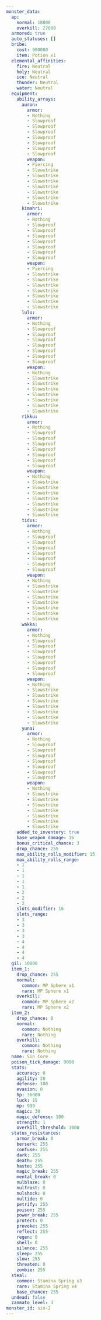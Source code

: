 ```yaml
---
monster_data:
  ap:
    normal: 18000
    overkill: 27000
  armored: true
  auto_statuses: []
  bribe:
    cost: 900000
    item: Potion x1
  elemental_affinities:
    fire: Neutral
    holy: Neutral
    ice: Neutral
    thunder: Neutral
    water: Neutral
  equipment:
    ability_arrays:
      auron:
        armor:
        - Nothing
        - Slowproof
        - Slowproof
        - Slowproof
        - Slowproof
        - Slowproof
        - Slowproof
        - Slowproof
        weapon:
        - Piercing
        - Slowstrike
        - Slowstrike
        - Slowstrike
        - Slowstrike
        - Slowstrike
        - Slowstrike
        - Slowstrike
      kimahri:
        armor:
        - Nothing
        - Slowproof
        - Slowproof
        - Slowproof
        - Slowproof
        - Slowproof
        - Slowproof
        - Slowproof
        weapon:
        - Piercing
        - Slowstrike
        - Slowstrike
        - Slowstrike
        - Slowstrike
        - Slowstrike
        - Slowstrike
        - Slowstrike
      lulu:
        armor:
        - Nothing
        - Slowproof
        - Slowproof
        - Slowproof
        - Slowproof
        - Slowproof
        - Slowproof
        - Slowproof
        weapon:
        - Nothing
        - Slowstrike
        - Slowstrike
        - Slowstrike
        - Slowstrike
        - Slowstrike
        - Slowstrike
        - Slowstrike
      rikku:
        armor:
        - Nothing
        - Slowproof
        - Slowproof
        - Slowproof
        - Slowproof
        - Slowproof
        - Slowproof
        - Slowproof
        weapon:
        - Nothing
        - Slowstrike
        - Slowstrike
        - Slowstrike
        - Slowstrike
        - Slowstrike
        - Slowstrike
        - Slowstrike
      tidus:
        armor:
        - Nothing
        - Slowproof
        - Slowproof
        - Slowproof
        - Slowproof
        - Slowproof
        - Slowproof
        - Slowproof
        weapon:
        - Nothing
        - Slowstrike
        - Slowstrike
        - Slowstrike
        - Slowstrike
        - Slowstrike
        - Slowstrike
        - Slowstrike
      wakka:
        armor:
        - Nothing
        - Slowproof
        - Slowproof
        - Slowproof
        - Slowproof
        - Slowproof
        - Slowproof
        - Slowproof
        weapon:
        - Nothing
        - Slowstrike
        - Slowstrike
        - Slowstrike
        - Slowstrike
        - Slowstrike
        - Slowstrike
        - Slowstrike
      yuna:
        armor:
        - Nothing
        - Slowproof
        - Slowproof
        - Slowproof
        - Slowproof
        - Slowproof
        - Slowproof
        - Slowproof
        weapon:
        - Nothing
        - Slowstrike
        - Slowstrike
        - Slowstrike
        - Slowstrike
        - Slowstrike
        - Slowstrike
        - Slowstrike
    added_to_inventory: true
    base_weapon_damage: 16
    bonus_critical_chance: 3
    drop_chance: 255
    max_ability_rolls_modifier: 15
    max_ability_rolls_range:
    - 1
    - 1
    - 1
    - 1
    - 1
    - 2
    - 2
    - 2
    slots_modifier: 16
    slots_range:
    - 3
    - 3
    - 3
    - 3
    - 4
    - 4
    - 4
    - 4
  gil: 10000
  item_1:
    drop_chance: 255
    normal:
      common: MP Sphere x1
      rare: MP Sphere x1
    overkill:
      common: MP Sphere x2
      rare: MP Sphere x2
  item_2:
    drop_chance: 0
    normal:
      common: Nothing
      rare: Nothing
    overkill:
      common: Nothing
      rare: Nothing
  name: Sin Core
  poison_tick_damage: 9000
  stats:
    accuracy: 0
    agility: 20
    defense: 100
    evasion: 0
    hp: 36000
    luck: 15
    mp: 999
    magic: 30
    magic_defense: 100
    strength: 1
    overkill_threshold: 3000
  status_resistances:
    armor_break: 0
    berserk: 255
    confuse: 255
    dark: 255
    death: 255
    haste: 255
    magic_break: 255
    mental_break: 0
    nulblaze: 0
    nulfrost: 0
    nulshock: 0
    nultide: 0
    petrify: 255
    poison: 255
    power_break: 255
    protect: 0
    provoke: 255
    reflect: 255
    regen: 0
    shell: 0
    silence: 255
    sleep: 255
    slow: 255
    threaten: 0
    zombie: 255
  steal:
    common: Stamina Spring x3
    rare: Stamina Spring x4
    base_chance: 255
  undead: false
  zanmato_level: 3
monster_id: sin-2
---
```

